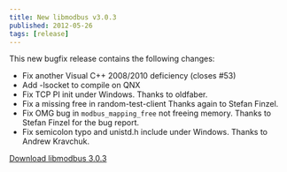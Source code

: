 ```yaml
---
title: New libmodbus v3.0.3
published: 2012-05-26
tags: [release]
---
```


This new bugfix release contains the following changes:

- Fix another Visual C++ 2008/2010 deficiency (closes #53)
- Add -lsocket to compile on QNX
- Fix TCP PI init under Windows. Thanks to oldfaber.
- Fix a missing free in random-test-client Thanks again to Stefan
  Finzel.
- Fix OMG bug in `modbus_mapping_free` not freeing memory. Thanks to
  Stefan Finzel for the bug report.
- Fix semicolon typo and unistd.h include under Windows. Thanks to
  Andrew Kravchuk.

[Download libmodbus 3.0.3](https://github.com/downloads/stephane/libmodbus/libmodbus-3.0.3.tar.gz)
